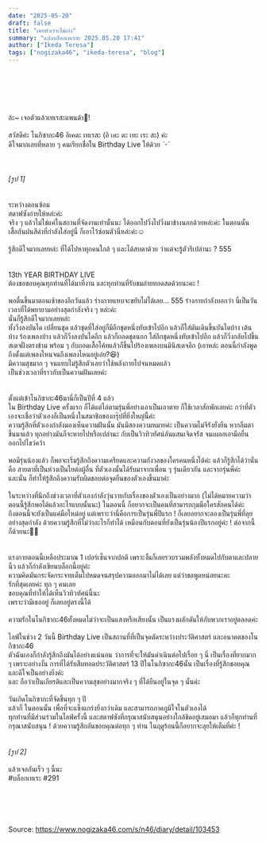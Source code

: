 ```yaml
---
date: "2025-05-20"
draft: false
title: "เคยหัวเราะไม่เก่ง"
summary: "แปลบล็อกเทเรสะ 2025.05.20 17:41"
author: ["Ikeda Teresa"]
tags: ["nogizaka46", "ikeda-teresa", "blog"]
---
```


\
\
\
\
\
อ้ะ~ เจอตัวแล้วเทเรสะแพนด้า👀!\
\
สวัสดีค่ะ โนกิซากะ46 อิเคดะ เทเรสะ (อิ เคะ ดะ เทะ เระ สะ) ค่ะ\
ดีใจมากเลยที่หลาย ๆ คนเรียกชื่อใน Birthday Live ให้ด้วย *ˊᵕˋ*\
\
\
\
_[รูป 1]_\
\
\
ระหว่างตอนซ้อม\
สตาฟซังถ่ายให้หล่ะค่ะ\
จริง ๆ แล้วไม่ใช่แค่ในสถานที่จัดงานเท่านั้นนะ ได้ออกไปวิ่งไปวิ่งมาข้างนอกด้วยหล่ะค่ะ ในตอนนั้น เสื้อกันฝนสีดำที่กำลังใส่อยู่นี่ ก็เอาไว้ซ่อนตัวนี่หล่ะค่ะ☺️\
\
รู้สึกดีใจมากเลยหล่ะ ที่ได้ไปหาทุกคนใกล้ ๆ และได้สบตาด้วย ว่าแต่จะรู้ตัวรึเปล่านะ ? 555\
\
\
13th YEAR BIRTHDAY LIVE\
ต้องขอขอบคุณทุกท่านที่ได้มาที่งาน และทุกท่านที่รับชมถ่ายทอดสดด้วยนะคะ !\
\
พอตื่นขึ้นมาตอนเช้าของอีกวันแล้ว ร่างกายแทบจะขยับไม่ได้เลย... 555 ร่างกายกำลังบอกว่า นี่เป็นวันเวลาที่ได้พยายามอย่างสุดกำลังจริง ๆ หล่ะค่ะ\
นั่นก็รู้สึกดีใจมากเลยหล่ะ\
ทั้งวิ่งลงบันได เปลี่ยนชุด แล้วชุดที่ใส่อยู่ก็มีอีกชุดหนึ่งทับเข้าไปอีก แล้วก็ใส่มันเดินขึ้นบันไดบ้าง เต้นบ้าง ร้องเพลงบ้าง แล้วก็วิ่งลงบันไดอีก แล้วก็ถอดชุดนอก ใส่อีกชุดหนึ่งทับเข้าไปอีก แล้วก็วิ่งกลับไปขึ้นสเตจฝั่งตรงข้าม พร้อม ๆ กับถอดเสื้อโค้ทแล้วก็ขึ้นไปร้องเพลงบนมินิสเตจอีก (เอาหล่ะ ตอนนี้กำลังพูดถึงตั้งแต่เพลงไหนจนถึงเพลงไหนอยู่เอ่ย?😆)\
มีความสุขมาก ๆ จนแทบไม่รู้สึกตัวเลยว่าใช้พลังกายไปจนหมดแล้ว\
เป็นช่วงเวลาที่ราวกับเป็นความฝันเลยค่ะ\
\
\
ตั้งแต่เข้าโนกิซากะ46มานี่ก็เป็นปีที่ 4 แล้ว\
ใน Birthday Live ครั้งแรก ก็ได้แต่ไล่ตามรุ่นพี่อย่างเอาเป็นเอาตาย ก็ใช้เวลาสักพักเลยค่ะ กว่าที่ตัวเองจะเชื่อว่าตัวเองก็เป็นหนึ่งในสมาชิกของกรุ๊ปที่ยิ่งใหญ่นี้ค่ะ\
ความรู้สึกที่ตัวเองกำลังมองเห็นความฝันนั้น มันมีสองความหมายค่ะ เป็นความไม่จีรังยั่งยืน หากลืมตาขึ้นมาแล้ว ทุกอย่างมันก็จะหายไปหรือเปล่านะ กับเป็นวิวทิวทัศน์อันแสนเจิดจรัส จนเผลอเอามือยื่นออกไปไขว่คว้า\
\
พอมีรุ่นน้องแล้ว ก็พอจะเริ่มรู้สึกถึงความเครียดและความกังวลของใครคนหนึ่งได้ค่ะ แล้วก็รู้สึกได้ว่านั่นคือ สายตาที่เป็นห่วงเป็นใยต่อผู้อื่น ที่ตัวเองนั้นได้รับมาจากเพื่อน ๆ รุ่นเดียวกัน และจากรุ่นพี่ค่ะ\
และนั่น ก็ทำให้รู้สึกถึงความรับผิดชอบต่อจุดยืนของตัวเองขึ้นมาค่ะ\
\
ในระหว่างที่นึกถึงช่วงเวลาที่ตัวเองกำลังวุ่นวายกับเรื่องของตัวเองเป็นอย่างมาก (ไม่ได้หมายความว่าตอนนี้รู้สึกพอได้แล้วอะไรแบบนั้นนะ) ในตอนนี้ ก็อยากจะเป็นคนที่สามารถกุมมือใครสักคนได้ค่ะ\
ถึงตอนนี้จะยังเป็นแค่มือใหม่อยู่ แต่เพราะว่านี่คือการเป็นรุ่นพี่ปีแรก ! ก็เลยอยากจะลองเป็นรุ่นพี่ที่ลุยอย่างสุดกำลัง ด้วยความรู้สึกที่ไม่ว่าอะไรก็ทำได้ เหมือนกับตอนที่ยังเป็นรุ่นน้องปีแรกอยู่ค่ะ ! ต่อจากนี้ก็ด้วยนะ💪🏻\
\
\
แรงกายตอนนี้เหลือประมาณ 1 เปอร์เซ็นจากปกติ เพราะงั้นก็เลยรวบรวมพลังทั้งหมดไปกับตาและปลายนิ้ว แล้วก็กำลังเขียนบล็อกนี้อยู่ค่ะ\
ความคิดมันกระจัดกระจายเต็มไปหมดจนสรุปความออกมาไม่ได้เลย แต่ว่าขอพูดหน่อยนะคะ\
รักที่สุดเลยค่ะ ทุก ๆ คนเลย\
ขอบคุณที่ทำให้ได้เห็นวิวทิวทัศน์นี้นะ\
เพราะว่ามีเธออยู่ ก็เลยอยู่ตรงนี้ได้\
\
ความรักในโนกิซากะ46ทั้งหมดไม่ว่าจะเป็นแสงหรือเสียงนั้น เป็นแรงผลักดันให้กับพวกเราอยู่ตลอดค่ะ\
\
ไลฟ์ในช่วง 2 วันนี้ Birthday Live เป็นสถานที่ที่เป็นจุดตัดระหว่างประวัติศาสตร์ และอนาคตของโนกิซากะ46\
ตัวฉันเองก็กำลังรู้สึกถึงมันได้อย่างแน่นอน ว่าการที่จะให้มันดำเนินต่อไปเรื่อย ๆ นี่ เป็นเรื่องที่ยากมาก ๆ เพราะอย่างงั้น การที่ได้รับสืบทอดประวัติศาสตร์ 13 ปีในโนกิซากะ46นั้น เป็นเรื่องที่รู้สึกขอบคุณและดีใจเป็นอย่างยิ่งค่ะ\
และ ถือว่าเป็นเกียรติและเป็นความสุขอย่างมากจริง ๆ ที่ได้ยืนอยู่ในจุด ๆ นั้นค่ะ\
\
วันเกิดโนกิซากะที่จัดขึ้นทุก ๆ ปี\
แล้วก็ ในตอนนั้น เพื่อที่จะแข็งแกร่งยิ่งกว่าเดิม และสามารถภาคภูมิใจในตัวเองได้\
ทุกท่านที่มีส่วนร่วมในไลฟ์ครั้งนี้ และสตาฟซังที่กรุณาสนับสนุนอย่างใกล้ชิดอยู่เสมอมา แล้วก็ทุกท่านที่กรุณาสนับสนุน ! ด้วยความรู้สึกอันขอบคุณต่อทุก ๆ ท่าน ในฤดูร้อนนี้ก็อยากจะลุยให้เต็มที่ค่ะ !\
\
\
_[รูป 2]_\
\
แล้วเจอกันเร็ว ๆ นี้นะ\
#บล็อกเทเระ #291\
\
\
\
\
\
Source: https://www.nogizaka46.com/s/n46/diary/detail/103453
